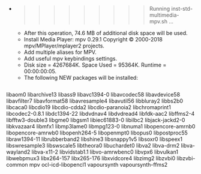 * >>>>>>>>> Running inst-std-multimedia-mpv.sh ...
  * After this operation, 74.6 MB of additional disk space will be used.
  * Install Media Player: mpv 0.29.1 Copyright © 2000-2018 mpv/MPlayer/mplayer2 projects.
  * Add multiple aliases for MPV.
  * Add useful mpv keybindings settings.
  * Disk size = 4267684K. Space Used = 95364K. Runtime = 00:00:00:05.
  * The following NEW packages will be installed:
  ```bash
libaom0 libarchive13 libass9 libavc1394-0 libavcodec58
libavdevice58 libavfilter7 libavformat58 libavresample4 libavutil56
libbluray2 libbs2b0 libcaca0 libcdio19 libcdio-cdda2
libcdio-paranoia2 libchromaprint1 libcodec2-0.8.1 libdc1394-22 libdvdnav4
libdvdread4 libfdk-aac2 libffms2-4 libfftw3-double3 libgme0
libgsm1 libiec61883-0 libilbc2 libjack-jackd2-0 libkvazaar4
libmfx1 libmp3lame0 libmpg123-0 libnuma1 libopencore-amrnb0
libopencore-amrwb0 libopenh264-5 libopenmpt0 libopus0 libpostproc55
libraw1394-11 librubberband2 libshine3 libsnappy1v5 libsoxr0
libspeex1 libswresample3 libswscale5 libtheora0 libuchardet0
libva2 libva-drm2 libva-wayland2 libva-x11-2 libvidstab1.1
libvo-amrwbenc0 libvpx6 libvulkan1 libwebpmux3 libx264-157
libx265-176 libxvidcore4 libzimg2 libzvbi0 libzvbi-common
mpv ocl-icd-libopencl1 vapoursynth vapoursynth-ffms2
  ```
